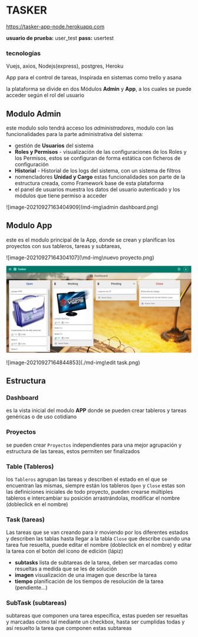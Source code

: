 # TASKER

https://tasker-app-node.herokuapp.com

**usuario de prueba:** user_test               **pass:** usertest

### tecnologías

Vuejs, axios, Nodejs(express), postgres, Heroku

App para el control de tareas, Inspirada en sistemas como trello y asana

la plataforma se divide en dos Módulos **Admin** y **App**, a los cuales se puede acceder según el rol del usuario

## Modulo Admin

este modulo solo tendrá acceso los *administradores*, modulo con las funcionalidades para la parte administrativa del sistema:

- gestión de **Usuarios** del sistema 
- **Roles y Permisos** - visualización de las configuraciones de los Roles y los Permisos, estos se configuran de forma estática con ficheros de configuración 
- **Historial** -  Historial de los logs del sistema, con un sistema de filtros
- nomencladores **Unidad y Cargo** estas funcionalidades son parte de la estructura creada, como Framework base de esta plataforma 
- el panel de usuarios muestra los datos del usuario autenticado y los módulos que tiene permiso a acceder

![image-20210927163404909](md-img\admin dashboard.png)

## Modulo App

este es el modulo principal de la App, donde se crean y planifican los proyectos con sus tableros, tareas y subtareas, 



![image-20210927164304107](\md-img\nuevo proyecto.png)

![image-20210927164720669](/md-img\dashboard.png)

![image-20210927164844853](./md-img\edit task.png)

## Estructura

### Dashboard

es la vista inicial del modulo **APP** donde se pueden crear tableros y tareas genéricas o de uso cotidiano 

### Proyectos

se pueden crear `Proyectos` independientes para una mejor agrupación y estructura de las tareas, estos permiten ser finalizados

### Table (Tableros)
los `Tableros` agrupan las tareas y describen el estado en el que se encuentran las mismas, siempre están los tableros `Open` y `Close` estas son las definiciones iniciales de todo proyecto, pueden crearse múltiples tableros e intercambiar su posición arrastrándolas, modificar el nombre (dobleclick en el nombre)

### Task (tareas)
Las tareas que se van creando para ir moviendo por los diferentes estados y describen las tablas hasta llegar a la tabla `Close` que describe cuando una tarea fue resuelta, puede editar el nombre (dobleclick en el nombre) y editar la tarea con el botón del icono de edición (lápiz)

- **subtasks** lista de subtareas de la tarea, deben ser marcadas como resueltas a medida que se les de solución
- **imagen** visualización de una imagen que describe la tarea
- **tiempo** planificación de los tiempos de resolución de la tarea (pendiente...)

### SubTask (subtareas)
subtareas que componen una tarea específica, estas pueden ser resueltas y marcadas como tal mediante un checkbox, hasta ser cumplidas todas y así resuelto la tarea que componen estas subtareas